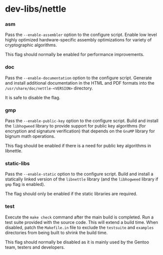 # dev-libs/nettle

### asm
Pass the `--enable-assembler` option to the configure script. Enable low level highly optimized hardware-specific assembly optimizations for variety of cryptographic algorithms.

This flag should normally be enabled for performance improvements.

### doc
Pass the `--enable-documentation` option to the configure script. Generate and install additional documentation in the HTML and PDF formats into the `/usr/share/doc/nettle-<VERSION>` directory.

It is safe to disable the flag.

### gmp
Pass the `--enable-public-key` option to the configure script. Build and install the `libhogweed` library to provide support for public key algorithms (for encryption and signature verification) that depends on the `GnuMP` library for bignum math operations.

This flag should be enabled if there is a need for public key algorithms in libnettle.

### static-libs
Pass the `--enable-static` option to the configure script. Build and install a statically linked version of the `libnettle` library (and the `libhogweed` library if `gmp` flag is enabled).

The flag should only be enabled if the static libraries are required.

### test
Execute the `make check` command after the main build is completed. Run a test suite provided with the source code. This will extend a build time. When disabled, patch the `Makefile.in` file to exclude the `testsuite` and `examples` directories from being built to shrink the build time.

This flag should normally be disabled as it is mainly used by the Gentoo team, testers and developers.
